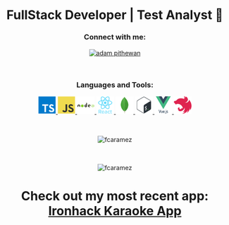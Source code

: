 <h1 align="center">FullStack Developer | Test Analyst 🚀</h1>

<h3 align="center">Connect with me:</h3>
<p align="center">
  <a href="https://www.linkedin.com/in/fcaramez" target="_blank"><img align="center"
      src="https://raw.githubusercontent.com/rahuldkjain/github-profile-readme-generator/master/src/images/icons/Social/linked-in-alt.svg"
      alt="adam pithewan" height="30" width="40" /></a> 
</p>
<br>
<h3 align="center">Languages and Tools:</h3>
<p align="center">
  <a href="https://www.typescriptlang.org/" target="_blank" rel="noreferrer"> <img
      src="https://raw.githubusercontent.com/devicons/devicon/master/icons/typescript/typescript-original.svg"
      alt="typescript" width="40" height="40" /> 
  </a> 
  <a href="https://developer.mozilla.org/en-US/docs/Web/JavaScript" target="_blank"
    rel="noreferrer"> <img
      src="https://raw.githubusercontent.com/devicons/devicon/master/icons/javascript/javascript-original.svg"
      alt="javascript" width="40" height="40" /> 
  </a> 
  </a> 
  <a href="https://nodejs.org" target="_blank" rel="noreferrer"> <img
      src="https://raw.githubusercontent.com/devicons/devicon/master/icons/nodejs/nodejs-original-wordmark.svg"
      alt="nodejs" width="40" height="40" /> 
  </a>  
  <a href="https://reactjs.org/" target="_blank" rel="noreferrer"> <img
      src="https://raw.githubusercontent.com/devicons/devicon/master/icons/react/react-original-wordmark.svg"
      alt="react" width="40" height="40" /> 
  </a> 
  <a href="https://www.mongodb.com/" target="_blank" rel="noreferrer"> <img
      src="https://raw.githubusercontent.com/devicons/devicon/master/icons/mongodb/mongodb-original.svg" alt="mongodb" width="40"
      height="40" /> 
  </a> 
  <a href="https://www.gnu.org/software/bash/" target="_blank" rel="noreferrer"> <img
      src="https://raw.githubusercontent.com/devicons/devicon/master/icons/bash/bash-original.svg" alt="mongodb" width="40"
      height="40" /> 
  </a> 
   <a href="https://www.vuejs.org" target="_blank" rel="noreferrer"> <img
      src="https://raw.githubusercontent.com/devicons/devicon/master/icons/vuejs/vuejs-original-wordmark.svg" alt="vuejs" width="40"
      height="40" /> 
  </a> 
   <a href="https://nestjs.com/" target="_blank" rel="noreferrer"> <img
      src="https://raw.githubusercontent.com/devicons/devicon/master/icons/nestjs/nestjs-plain.svg" alt="nestjs" width="40"
      height="40" /> 
  </a> 
  </p>

<br>

<p align="center" ><img align="center"
    src="https://github-readme-stats.vercel.app/api/top-langs?username=fcaramez&show_icons=true&locale=en&bg_color=0d1117&text_color=ffffff&layout=compact"
    alt="fcaramez" 
    bg_color=#808080/></p>
<br>
<p align="center" ><img align="center"
    src="https://www.codewars.com/users/fcaramez/badges/large"
    alt="fcaramez" 
    bg_color=#808080/></p>

<h1 align="center"> Check out my most recent app:  <a href="https://ih-karaoke-app.web.app/" target="_blank" rel="noreferrer" >Ironhack Karaoke App</a> </h1>

